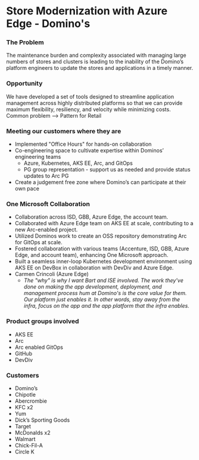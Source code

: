 # Store Modernization with Azure Edge - Domino's

### The Problem

The maintenance burden and complexity associated with managing large numbers of stores and clusters is leading to the inability of the Domino’s platform engineers to update the stores and applications in a timely manner.

### Opportunity

We have developed a set of tools designed to streamline application management across highly distributed platforms so that we can provide maximum flexibility, resiliency, and velocity while minimizing costs.
Common problem --> Pattern for Retail

### Meeting our customers where they are

- Implemented "Office Hours" for hands-on collaboration
- Co-engineering space to cultivate expertise within Dominos’ engineering teams
    - Azure, Kubernetes, AKS EE, Arc, and GitOps
    - PG group representation - support us as needed and provide status updates to Arc PG
- Create a judgement free zone where Domino’s can participate at their own pace

### One Microsoft Collaboration

- Collaboration across ISD, GBB, Azure Edge, the account team.
- Collaborated with Azure Edge team on AKS EE at scale, contributing to a new Arc-enabled project.
- Utilized Dominos work to create an OSS repository demonstrating Arc for GitOps at scale.
- Fostered collaboration with various teams (Accenture, ISD, GBB, Azure Edge, and account team), enhancing One Microsoft approach.
- Built a seamless inner-loop Kubernetes development environment using AKS EE on DevBox in collaboration with DevDiv and Azure Edge.
- Carmen Crincoli (Azure Edge)
    - _The "why" is why I want Bart and ISE involved. The work they've done on making the app development, deployment, and management process hum at Domino's is the core value for them. Our platform just enables it. In other words, stay away from the infra, focus on the app and the app platform that the infra enables._

### Product groups involved

- AKS EE
- Arc
- Arc enabled GitOps
- GitHub
- DevDiv

### Customers

- Domino’s
- Chipotle
- Abercrombie
- KFC x2
- Yum
- Dick’s Sporting Goods
- Target
- McDonalds x2
- Walmart
- Chick-Fil-A
- Circle K
